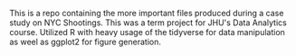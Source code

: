 This is a repo containing the more important files produced during a case study on NYC Shootings. This was a term project for JHU's Data Analytics course. Utilized R with heavy usage of the tidyverse for data manipulation as weel as ggplot2 for figure generation.
